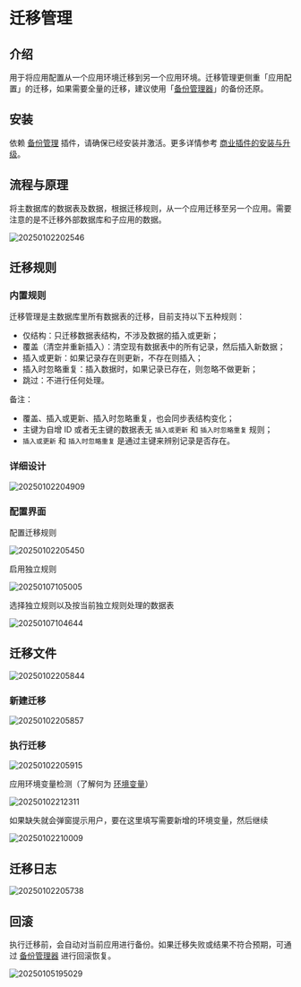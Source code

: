 # 迁移管理

<PluginInfo licenseBundled="professional" name="migration-manager"></PluginInfo>

## 介绍

用于将应用配置从一个应用环境迁移到另一个应用环境。迁移管理更侧重「应用配置」的迁移，如果需要全量的迁移，建议使用「[备份管理器](/handbook/backups)」的备份还原。

## 安装

依赖 [备份管理](/handbook/backups) 插件，请确保已经安装并激活。更多详情参考 [商业插件的安装与升级](/welcome/getting-started/plugin)。

## 流程与原理

将主数据库的数据表及数据，根据迁移规则，从一个应用迁移至另一个应用。需要注意的是不迁移外部数据库和子应用的数据。

![20250102202546](https://static-docs.nocobase.com/20250102202546.png)

## 迁移规则

### 内置规则

迁移管理是主数据库里所有数据表的迁移，目前支持以下五种规则：

- 仅结构：只迁移数据表结构，不涉及数据的插入或更新；
- 覆盖（清空并重新插入）：清空现有数据表中的所有记录，然后插入新数据；
- 插入或更新：如果记录存在则更新，不存在则插入；
- 插入时忽略重复：插入数据时，如果记录已存在，则忽略不做更新；
- 跳过：不进行任何处理。

备注：

- 覆盖、插入或更新、插入时忽略重复，也会同步表结构变化；
- 主键为自增 ID 或者无主键的数据表无 `插入或更新` 和 `插入时忽略重复` 规则；
- `插入或更新` 和 `插入时忽略重复` 是通过主键来辨别记录是否存在。

### 详细设计

![20250102204909](https://static-docs.nocobase.com/20250102204909.png)

### 配置界面

配置迁移规则

![20250102205450](https://static-docs.nocobase.com/20250102205450.png)

启用独立规则

![20250107105005](https://static-docs.nocobase.com/20250107105005.png)

选择独立规则以及按当前独立规则处理的数据表

![20250107104644](https://static-docs.nocobase.com/20250107104644.png)

## 迁移文件

![20250102205844](https://static-docs.nocobase.com/20250102205844.png)

### 新建迁移

![20250102205857](https://static-docs.nocobase.com/20250102205857.png)

### 执行迁移

![20250102205915](https://static-docs.nocobase.com/20250102205915.png)

应用环境变量检测（了解何为 [环境变量](/handbook/environment-variables)）

![20250102212311](https://static-docs.nocobase.com/20250102212311.png)

如果缺失就会弹窗提示用户，要在这里填写需要新增的环境变量，然后继续

![20250102210009](https://static-docs.nocobase.com/20250102210009.png)

## 迁移日志

![20250102205738](https://static-docs.nocobase.com/20250102205738.png)

## 回滚

执行迁移前，会自动对当前应用进行备份。如果迁移失败或结果不符合预期，可通过 [备份管理器](/handbook/backups) 进行回滚恢复。

![20250105195029](https://static-docs.nocobase.com/20250105195029.png)
